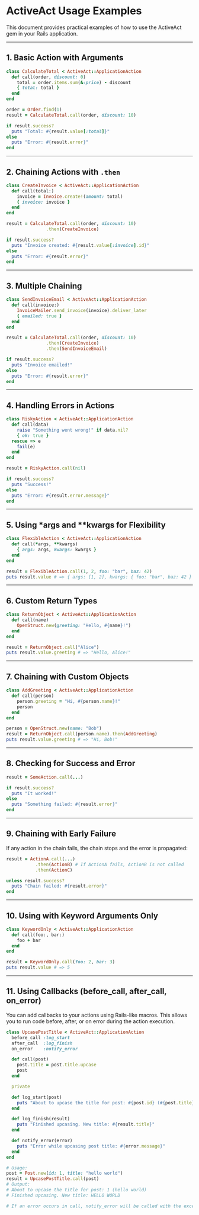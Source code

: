 # ActiveAct Usage Examples

This document provides practical examples of how to use the ActiveAct gem in your Rails application.

---

## 1. Basic Action with Arguments

```ruby
class CalculateTotal < ActiveAct::ApplicationAction
  def call(order, discount: 0)
    total = order.items.sum(&:price) - discount
    { total: total }
  end
end

order = Order.find(1)
result = CalculateTotal.call(order, discount: 10)

if result.success?
  puts "Total: #{result.value[:total]}"
else
  puts "Error: #{result.error}"
end
```

---

## 2. Chaining Actions with `.then`

```ruby
class CreateInvoice < ActiveAct::ApplicationAction
  def call(total:)
    invoice = Invoice.create!(amount: total)
    { invoice: invoice }
  end
end

result = CalculateTotal.call(order, discount: 10)
               .then(CreateInvoice)

if result.success?
  puts "Invoice created: #{result.value[:invoice].id}"
else
  puts "Error: #{result.error}"
end
```

---

## 3. Multiple Chaining

```ruby
class SendInvoiceEmail < ActiveAct::ApplicationAction
  def call(invoice:)
    InvoiceMailer.send_invoice(invoice).deliver_later
    { emailed: true }
  end
end

result = CalculateTotal.call(order, discount: 10)
               .then(CreateInvoice)
               .then(SendInvoiceEmail)

if result.success?
  puts "Invoice emailed!"
else
  puts "Error: #{result.error}"
end
```

---

## 4. Handling Errors in Actions

```ruby
class RiskyAction < ActiveAct::ApplicationAction
  def call(data)
    raise "Something went wrong!" if data.nil?
    { ok: true }
  rescue => e
    fail(e)
  end
end

result = RiskyAction.call(nil)

if result.success?
  puts "Success!"
else
  puts "Error: #{result.error.message}"
end
```

---

## 5. Using *args and **kwargs for Flexibility

```ruby
class FlexibleAction < ActiveAct::ApplicationAction
  def call(*args, **kwargs)
    { args: args, kwargs: kwargs }
  end
end

result = FlexibleAction.call(1, 2, foo: "bar", baz: 42)
puts result.value # => { args: [1, 2], kwargs: { foo: "bar", baz: 42 } }
```

---

## 6. Custom Return Types

```ruby
class ReturnObject < ActiveAct::ApplicationAction
  def call(name)
    OpenStruct.new(greeting: "Hello, #{name}!")
  end
end

result = ReturnObject.call("Alice")
puts result.value.greeting # => "Hello, Alice!"
```

---

## 7. Chaining with Custom Objects

```ruby
class AddGreeting < ActiveAct::ApplicationAction
  def call(person)
    person.greeting = "Hi, #{person.name}!"
    person
  end
end

person = OpenStruct.new(name: "Bob")
result = ReturnObject.call(person.name).then(AddGreeting)
puts result.value.greeting # => "Hi, Bob!"
```

---

## 8. Checking for Success and Error

```ruby
result = SomeAction.call(...)

if result.success?
  puts "It worked!"
else
  puts "Something failed: #{result.error}"
end
```

---

## 9. Chaining with Early Failure

If any action in the chain fails, the chain stops and the error is propagated:

```ruby
result = ActionA.call(...)
           .then(ActionB) # If ActionA fails, ActionB is not called
           .then(ActionC)

unless result.success?
  puts "Chain failed: #{result.error}"
end
```

---

## 10. Using with Keyword Arguments Only

```ruby
class KeywordOnly < ActiveAct::ApplicationAction
  def call(foo:, bar:)
    foo + bar
  end
end

result = KeywordOnly.call(foo: 2, bar: 3)
puts result.value # => 5
```

---

## 11. Using Callbacks (before_call, after_call, on_error)

You can add callbacks to your actions using Rails-like macros. This allows you to run code before, after, or on error during the action execution.

```ruby
class UpcasePostTitle < ActiveAct::ApplicationAction
  before_call :log_start
  after_call  :log_finish
  on_error    :notify_error

  def call(post)
    post.title = post.title.upcase
    post
  end

  private

  def log_start(post)
    puts "About to upcase the title for post: #{post.id} (#{post.title})"
  end

  def log_finish(result)
    puts "Finished upcasing. New title: #{result.title}"
  end

  def notify_error(error)
    puts "Error while upcasing post title: #{error.message}"
  end
end

# Usage:
post = Post.new(id: 1, title: "hello world")
result = UpcasePostTitle.call(post)
# Output:
# About to upcase the title for post: 1 (hello world)
# Finished upcasing. New title: HELLO WORLD

# If an error occurs in call, notify_error will be called with the exception.
``` 